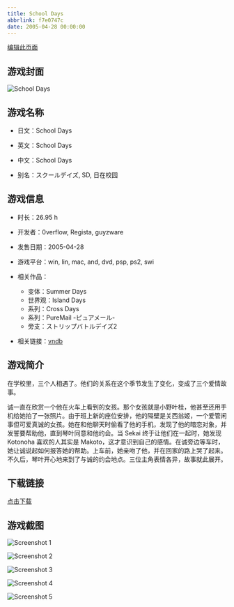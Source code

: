 ```yaml
---
title: School Days
abbrlink: f7e0747c
date: 2005-04-28 00:00:00
---
```

[编辑此页面](https://github.com/ACG-3/ADV3-source/blob/main/source/_posts/games/School%20Days.md)

## 游戏封面

![School Days](https://pan.timero.xyz/d/onedrive/img_lib_001/School%20Days_cover.avif)


## 游戏名称

- 日文：School Days
- 英文：School Days
- 中文：School Days

- 别名：スクールデイズ, SD, 日在校园


## 游戏信息

- 时长：26.95 h
- 开发者：0verflow, Regista, guyzware
- 发售日期：2005-04-28
- 游戏平台：win, lin, mac, and, dvd, psp, ps2, swi
- 相关作品：
   - 变体：Summer Days
   - 世界观：Island Days
   - 系列：Cross Days
   - 系列：PureMail -ピュアメール-
   - 旁支：ストリップバトルデイズ2

- 相关链接：[vndb](https://vndb.org/v14)


## 游戏简介

在学校里，三个人相遇了。他们的关系在这个季节发生了变化，变成了三个爱情故事。

诚一直在欣赏一个他在火车上看到的女孩。那个女孩就是小野叶桂，他甚至还用手机给她拍了一张照片。由于班上新的座位安排，他的隔壁是关西翁姬，一个爱管闲事但可爱真诚的女孩。她在和他聊天时偷看了他的手机，发现了他的暗恋对象，并发誓要帮助他，直到琴叶同意和他约会。当 Sekai 终于让他们在一起时，她发现 Kotonoha 喜欢的人其实是 Makoto，这才意识到自己的感情。在诚旁边等车时，她让诚说起如何报答她的帮助。上车前，她亲吻了他，并在回家的路上哭了起来。不久后，琴叶开心地来到了与诚的约会地点。三位主角表情各异，故事就此展开。




## 下载链接

[点击下载](https://pan.timero.xyz/onedrive/adv_lib_001/School%20Days)


## 游戏截图


![Screenshot 1](https://pan.timero.xyz/d/onedrive/img_lib_001/School%20Days_Screenshot_1.avif)

![Screenshot 2](https://pan.timero.xyz/d/onedrive/img_lib_001/School%20Days_Screenshot_2.avif)

![Screenshot 3](https://pan.timero.xyz/d/onedrive/img_lib_001/School%20Days_Screenshot_3.avif)

![Screenshot 4](https://pan.timero.xyz/d/onedrive/img_lib_001/School%20Days_Screenshot_4.avif)

![Screenshot 5](https://pan.timero.xyz/d/onedrive/img_lib_001/School%20Days_Screenshot_5.avif)

